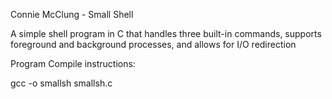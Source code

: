 Connie McClung - Small Shell 

A simple shell program in C that handles three built-in commands, supports foreground and background processes, and allows for I/O redirection

Program Compile instructions:

gcc -o smallsh smallsh.c




